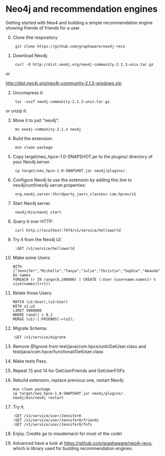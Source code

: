 Neo4j and recommendation engines
================================

Getting started with Neo4 and building a simple recommendation engine showing
friends of friends for a user.

0. Clone thie respository

        git clone https://github.com/graphaware/neo4j-reco


1. Download Neo4j:

        curl -O http://dist.neo4j.org/neo4j-community-2.1.3-unix.tar.gz
or

http://dist.neo4j.org/neo4j-community-2.1.3-windows.zip

2. Uncompress it:


        tar -xvzf neo4j-community-2.1.3-unix.tar.gz

or unzip it.


3. Move it to just "neo4j":

        mv neo4j-community-2.1.3 neo4j

4. Build the extension:

        mvn clean package

5. Copy target/neo_hpce-1.0-SNAPSHOT.jar to the plugins/ directory of your Neo4j server.

        cp target/neo_hpce-1.0-SNAPSHOT.jar neo4j/plugins/.

6. Configure Neo4j to use the extension by adding this line to neo4j/conf/neo4j-server.properties:

        org.neo4j.server.thirdparty_jaxrs_classes= com.hpce=/v1

7. Start Neo4j server.

        neo4j/bin/neo4j start

8. Query it over HTTP:

        curl http://localhost:7474/v1/service/helloworld

9. Try it from the Neo4j UI:

        :GET /v1/service/helloworld


10. Make some Users:

        WITH ["Jennifer","Michelle","Tanya","Julie","Christie","Sophie","Amanda","Khloe","Sarah","Kaylee"] AS names
        FOREACH (r IN range(0,100000) | CREATE (:User {username:names[r % size(names)]+r}))

11. Relate those Users:

        MATCH (u1:User),(u2:User)
        WITH u1,u2
        LIMIT 5000000
        WHERE rand() < 0.1
        MERGE (u1)-[:FRIENDS]->(u2);

12. Migrate Schema:

        :GET /v1/service/migrate

13. Remove @Ignore from test/java/com.hpce/unit/GetUser.class and test/java/com.hpce/functional/GetUser.class

14. Make tests Pass.

15. Repeat 13 and 14 for GetUserFriends and GetUserFOFs

16. Rebuild extension, replace previous one, restart Neo4j:

        mvn clean package
        cp target/neo_hpce-1.0-SNAPSHOT.jar neo4j/plugins/.
        neo4j/bin/neo4j restart

17. Try it:

        :GET /v1/service/user/Jennifer0
        :GET /v1/service/user/Jennifer0/friends
        :GET /v1/service/user/Jennifer0/fofs

18. Enjoy. Credits go to maxdemarzi for most of the code!

19. Advanced have a look at https://github.com/graphaware/neo4j-reco, which is library used for building recommendation engines.